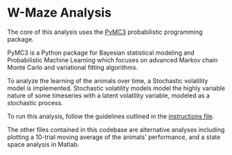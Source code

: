 # W-Maze Analysis #
The core of this analysis uses the [PyMC3](https://github.com/pymc-devs/pymc3) probabilistic programming package. 

PyMC3 is a Python package for Bayesian statistical modeling and Probabilistic Machine Learning which focuses on advanced Markov chain Monte Carlo and variational fitting algorithms.

To analyze the learning of the animals over time, a Stochastic volatility model is implemented. Stochastic volatility models model the highly variable nature of some timeseries with a latent volatility variable, modeled as a stochastic process.

To run this analysis, follow the guidelines outlined in the [instructions file](https://github.com/adelekap/WMaze_Analysis/blob/master/instructions.txt).


The other files contained in this codebase are alternative analyses including plotting a 10-trial moving average of the animals' performance, and a state space analysis in Matlab.